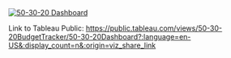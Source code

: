 <div class='tableauPlaceholder' id='viz1655173332678' style='position: relative'><noscript><a href='#'><img alt='50-30-20 Dashboard ' src='https:&#47;&#47;public.tableau.com&#47;static&#47;images&#47;50&#47;50-30-20BudgetTracker&#47;50-30-20Dashboard&#47;1_rss.png' style='border: none' /></a></noscript><object class='tableauViz'  style='display:none;'><param name='host_url' value='https%3A%2F%2Fpublic.tableau.com%2F' /> <param name='embed_code_version' value='3' /> <param name='site_root' value='' /><param name='name' value='50-30-20BudgetTracker&#47;50-30-20Dashboard' /><param name='tabs' value='no' /><param name='toolbar' value='yes' /><param name='static_image' value='https:&#47;&#47;public.tableau.com&#47;static&#47;images&#47;50&#47;50-30-20BudgetTracker&#47;50-30-20Dashboard&#47;1.png' /> <param name='animate_transition' value='yes' /><param name='display_static_image' value='yes' /><param name='display_spinner' value='yes' /><param name='display_overlay' value='yes' /><param name='display_count' value='yes' /><param name='language' value='en-US' /></object></div>                <script type='text/javascript'>                    var divElement = document.getElementById('viz1655173332678');                    var vizElement = divElement.getElementsByTagName('object')[0];                    vizElement.style.width='1313px';vizElement.style.height='625px';                    var scriptElement = document.createElement('script');                    scriptElement.src = 'https://public.tableau.com/javascripts/api/viz_v1.js';                    vizElement.parentNode.insertBefore(scriptElement, vizElement);                </script>

Link to Tableau Public: https://public.tableau.com/views/50-30-20BudgetTracker/50-30-20Dashboard?:language=en-US&:display_count=n&:origin=viz_share_link
